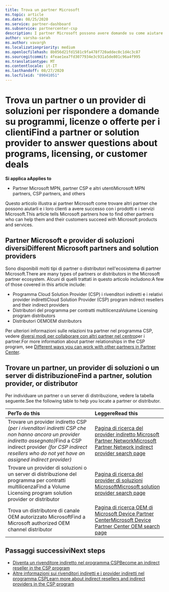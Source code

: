 ```yaml
---
title: Trova un partner Microsoft
ms.topic: article
ms.date: 08/25/2020
ms.service: partner-dashboard
ms.subservice: partnercenter-csp
description: I partner Microsoft possono avere domande su come aiutare i clienti o programmi specifici. Trova altri partner che possono aiutarti.
author: varsha-sarah
ms.author: vavargh
ms.localizationpriority: medium
ms.openlocfilehash: 8b056d21fd1581c9fa478f720addec0c1d4c3c87
ms.sourcegitcommit: 4feae1ea7fd3077934e3c931a5de801c96a4f995
ms.translationtype: MT
ms.contentlocale: it-IT
ms.lasthandoff: 08/27/2020
ms.locfileid: "89041051"
---
```

# <a name="find-a-partner-or-solution-provider-to-answer-questions-about-programs-licensing-or-customer-deals"></a><span data-ttu-id="e4852-104">Trova un partner o un provider di soluzioni per rispondere a domande su programmi, licenze o offerte per i clienti</span><span class="sxs-lookup"><span data-stu-id="e4852-104">Find a partner or solution provider to answer questions about programs, licensing, or customer deals</span></span> 

<span data-ttu-id="e4852-105">**Si applica a**</span><span class="sxs-lookup"><span data-stu-id="e4852-105">**Applies to**</span></span>

- <span data-ttu-id="e4852-106">Partner Microsoft MPN, partner CSP e altri utenti</span><span class="sxs-lookup"><span data-stu-id="e4852-106">Microsoft MPN partners, CSP partners, and others</span></span>

<span data-ttu-id="e4852-107">Questo articolo illustra ai partner Microsoft come trovare altri partner che possono aiutarli e i loro clienti a avere successo con i prodotti e i servizi Microsoft.</span><span class="sxs-lookup"><span data-stu-id="e4852-107">This article tells Microsoft partners how to find other partners who can help them and their customers succeed with Microsoft products and services.</span></span>

## <a name="different-microsoft-partners-and-solution-providers"></a><span data-ttu-id="e4852-108">Partner Microsoft e provider di soluzioni diversi</span><span class="sxs-lookup"><span data-stu-id="e4852-108">Different Microsoft partners and solution providers</span></span>

<span data-ttu-id="e4852-109">Sono disponibili molti tipi di partner o distributori nell'ecosistema di partner Microsoft.</span><span class="sxs-lookup"><span data-stu-id="e4852-109">There are many types of partners or distributors in the Microsoft partner ecosystem.</span></span> <span data-ttu-id="e4852-110">Alcuni di quelli trattati in questo articolo includono:</span><span class="sxs-lookup"><span data-stu-id="e4852-110">A few of those covered in this article include:</span></span>

- <span data-ttu-id="e4852-111">Programma Cloud Solution Provider (CSP) i rivenditori indiretti e i relativi provider indiretti</span><span class="sxs-lookup"><span data-stu-id="e4852-111">Cloud Solution Provider (CSP) program indirect resellers and their indirect providers</span></span>
- <span data-ttu-id="e4852-112">Distributori del programma per contratti multilicenza</span><span class="sxs-lookup"><span data-stu-id="e4852-112">Volume Licensing program distributors</span></span>
- <span data-ttu-id="e4852-113">Distributori OEM</span><span class="sxs-lookup"><span data-stu-id="e4852-113">OEM distributors</span></span>

<span data-ttu-id="e4852-114">Per ulteriori informazioni sulle relazioni tra partner nel programma CSP, vedere [diversi modi per collaborare con altri partner nel centro](work-with-other-partners.md)per i partner.</span><span class="sxs-lookup"><span data-stu-id="e4852-114">For more information about partner relationships in the CSP program, see [Different ways you can work with other partners in Partner Center](work-with-other-partners.md).</span></span>

## <a name="find-a-partner-solution-provider-or-distributor"></a><span data-ttu-id="e4852-115">Trovare un partner, un provider di soluzioni o un server di distribuzione</span><span class="sxs-lookup"><span data-stu-id="e4852-115">Find a partner, solution provider, or distributor</span></span>

<span data-ttu-id="e4852-116">Per individuare un partner o un server di distribuzione, vedere la tabella seguente.</span><span class="sxs-lookup"><span data-stu-id="e4852-116">See the following table to help you locate a partner or distributor.</span></span>

|<span data-ttu-id="e4852-117">Per</span><span class="sxs-lookup"><span data-stu-id="e4852-117">To do this</span></span>  | <span data-ttu-id="e4852-118">Leggere</span><span class="sxs-lookup"><span data-stu-id="e4852-118">Read this</span></span>  |
|:------------------|:--------------- |
|<span data-ttu-id="e4852-119">Trovare un provider indiretto CSP *(per i rivenditori indiretti CSP che non hanno ancora un provider indiretto assegnato)*</span><span class="sxs-lookup"><span data-stu-id="e4852-119">Find a CSP indirect provider *(for CSP indirect resellers who do not yet have an assigned indirect provider)*</span></span> | [<span data-ttu-id="e4852-120">Pagina di ricerca del provider indiretto Microsoft Partner Network</span><span class="sxs-lookup"><span data-stu-id="e4852-120">Microsoft Partner Network indirect provider search page</span></span>](https://partner.microsoft.com/membership/cloud-solution-provider/find-a-provider)  |
|<span data-ttu-id="e4852-121">Trovare un provider di soluzioni o un server di distribuzione del programma per contratti multilicenza</span><span class="sxs-lookup"><span data-stu-id="e4852-121">Find a Volume Licensing program solution provider or distributor</span></span>  | [<span data-ttu-id="e4852-122">Pagina di ricerca del provider di soluzioni Microsoft</span><span class="sxs-lookup"><span data-stu-id="e4852-122">Microsoft solution provider search page</span></span>](https://www.microsoft.com/solution-providers/home)  |
|<span data-ttu-id="e4852-123">Trova un distributore di canale OEM autorizzato Microsoft</span><span class="sxs-lookup"><span data-stu-id="e4852-123">Find a Microsoft authorized OEM channel distributor</span></span>  | [<span data-ttu-id="e4852-124">Pagina di ricerca OEM di Microsoft Device Partner Center</span><span class="sxs-lookup"><span data-stu-id="e4852-124">Microsoft Device Partner Center OEM search page</span></span>](https://devicepartner.microsoft.com/connect/distributor)  |

## <a name="next-steps"></a><span data-ttu-id="e4852-125">Passaggi successivi</span><span class="sxs-lookup"><span data-stu-id="e4852-125">Next steps</span></span>

- [<span data-ttu-id="e4852-126">Diventa un rivenditore indiretto nel programma CSP</span><span class="sxs-lookup"><span data-stu-id="e4852-126">Become an indirect reseller in the CSP program</span></span>](https://partner.microsoft.com/licensing)
- [<span data-ttu-id="e4852-127">Altre informazioni sui rivenditori indiretti e i provider indiretti nel programma CSP</span><span class="sxs-lookup"><span data-stu-id="e4852-127">Learn more about indirect resellers and indirect providers in the CSP program</span></span>](work-with-other-partners.md)